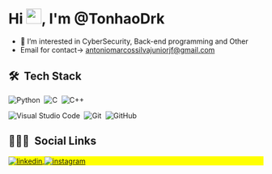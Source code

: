 <h1 align="left">Hi <img src="https://raw.githubusercontent.com/kaueMarques/kaueMarques/master/hi.gif" width="30px">, I'm @TonhaoDrk </h1>

- 👀 I’m interested in CyberSecurity, Back-end programming and Other 
- Email for contact-> antoniomarcossilvajuniorjf@gmail.com

## 🛠 &nbsp;Tech Stack

![Python](https://img.shields.io/badge/-Python-05122A?style=flat&logo=python)&nbsp;
![C](https://img.shields.io/badge/-C-05122A?style=flat&logo=C)&nbsp;
![C++](https://img.shields.io/badge/-C++-05122A?style=flat&logo=cplusplus)&nbsp;

![Visual Studio Code](https://img.shields.io/badge/-Visual%20Studio%20Code-05122A?style=flat&logo=visual-studio-code&logoColor=007ACC)&nbsp;
![Git](https://img.shields.io/badge/-Git-05122A?style=flat&logo=git)&nbsp;
![GitHub](https://img.shields.io/badge/-GitHub-05122A?style=flat&logo=github)&nbsp;



## 👨🏽‍🦲 &nbsp;Social Links


<p align="left" style="background:yellow">
  
<a href="https://linkedin.com/in/antônio-marcos-1b4265221/" target="_blank">
  <img align="center" src="https://img.shields.io/badge/-Antônio Marcos-05122A?style=flat&logo=linkedin" alt="linkedin"/>
</a>
<a href="https://www.instagram.com/tonhao_msj/" target="_blank">
 <img align="center" src="https://img.shields.io/badge/-tonhao_msj-05122A?style=flat&logo=instagram" alt="instagram"/>
</a>
</p>

